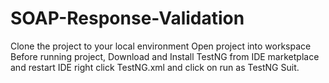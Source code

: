 # SOAP-Response-Validation
Clone the project to your local environment
Open project into workspace
Before running project, Download and Install TestNG from IDE marketplace and restart IDE
right click TestNG.xml and click on run as TestNG Suit.

